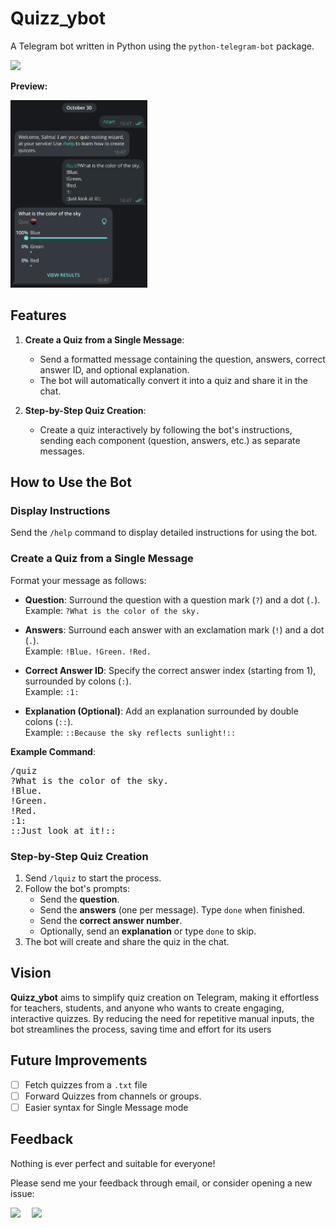 # Quizz_ybot

A Telegram bot written in Python using the `python-telegram-bot` package.

<a href="https://t.me/quizz_ybot" target="_blank"><img src="https://img.shields.io/badge/-@quizz__ybot-0077B5?style=for-the-badge&logo=telegram&logoColor=white&logoSize=10&color=25A4E4"/></a>

**Preview:**

<img src="./screenshot/image.png" height="300"/>

## Features

1. **Create a Quiz from a Single Message**:
   - Send a formatted message containing the question, answers, correct answer ID, and optional explanation.
   - The bot will automatically convert it into a quiz and share it in the chat.

2. **Step-by-Step Quiz Creation**:
   - Create a quiz interactively by following the bot's instructions, sending each component (question, answers, etc.) as separate messages.

## How to Use the Bot

### Display Instructions
Send the `/help` command to display detailed instructions for using the bot.

### Create a Quiz from a Single Message
Format your message as follows:
- **Question**: Surround the question with a question mark (`?`) and a dot (`.`).  
  Example: `?What is the color of the sky.`

- **Answers**: Surround each answer with an exclamation mark (`!`) and a dot (`.`).  
  Example: `!Blue.` `!Green.` `!Red.`

- **Correct Answer ID**: Specify the correct answer index (starting from 1), surrounded by colons (`:`).  
  Example: `:1:`

- **Explanation (Optional)**: Add an explanation surrounded by double colons (`::`).  
  Example: `::Because the sky reflects sunlight!::`

**Example Command**:
<pre>
/quiz 
?What is the color of the sky. 
!Blue. 
!Green. 
!Red. 
:1: 
::Just look at it!::
</pre>


### Step-by-Step Quiz Creation
1. Send `/lquiz` to start the process.
2. Follow the bot's prompts:
   - Send the **question**.
   - Send the **answers** (one per message). Type `done` when finished.
   - Send the **correct answer number**.
   - Optionally, send an **explanation** or type `done` to skip.
3. The bot will create and share the quiz in the chat.

## Vision

**Quizz_ybot** aims to simplify quiz creation on Telegram, making it effortless for teachers, students, and anyone who wants to create engaging, interactive quizzes. By reducing the need for repetitive manual inputs, the bot streamlines the process, saving time and effort for its users

## Future Improvements
- [ ] Fetch quizzes from a `.txt` file
- [ ] Forward Quizzes from channels or groups.
- [ ] Easier syntax for Single Message mode

## Feedback

Nothing is ever perfect and suitable for everyone! 

Please send me your feedback through email, or consider opening a new issue:

<a href="fawal.salma@gmail.com" target="_blank"><img src="https://img.shields.io/badge/-fawal.salma-0077B5?style=for-the-badge&logo=Gmail&color=F3FDF3"/></a> <img width="10" /> <a href="github.com/susalulmumaO12/quizz_ybot/issues/new/choose" target="_blank"><img src="https://img.shields.io/badge/-New_issue-FFFFFF?style=flat-square&logo=Github&color=03b1fc&logoSize=auto"/></a>
